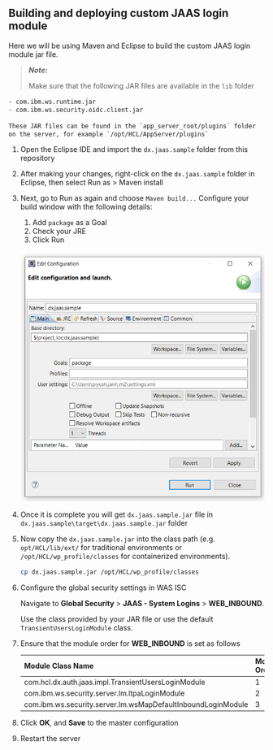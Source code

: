 ## Building and deploying custom JAAS login module
Here we will be using Maven and Eclipse to build the custom JAAS login module jar file.

> **_Note:_**
>
> Make sure that the following JAR files are available in the `lib` folder

    - com.ibm.ws.runtime.jar
    - com.ibm.ws.security.oidc.client.jar

    These JAR files can be found in the `app_server_root/plugins` folder on the server, for example `/opt/HCL/AppServer/plugins`

1. Open the Eclipse IDE and import the `dx.jaas.sample` folder from this repository

1. After making your changes, right-click on the `dx.jaas.sample` folder in Eclipse, then select Run as > Maven install

1. Next, go to Run as again and choose `Maven build...` Configure your build window with the following details:
    1. Add `package` as a Goal
    1. Check your JRE
    1. Click Run

    ![Running maven project](../docs/integration/ds-integration/dx/transient-users/images/DX_JAAS_MODULE_ECLIPSE_RUN.png)

1. Once it is complete you will get `dx.jaas.sample.jar` file in `dx.jaas.sample\target\dx.jaas.sample.jar` folder

1. Now copy the `dx.jaas.sample.jar` into the class path (e.g. `opt/HCL/lib/ext/` for traditional environments or `/opt/HCL/wp_profile/classes` for containerized environments).

    ```sh
    cp dx.jaas.sample.jar /opt/HCL/wp_profile/classes
    ```

1. Configure the global security settings in WAS ISC

    Navigate to **Global Security** > **JAAS - System Logins** > **WEB_INBOUND**.

    Use the class provided by your JAR file or use the default `TransientUsersLoginModule` class.

1. Ensure that the module order for **WEB_INBOUND** is set as follows

    | Module Class Name | Module Order |
    | --- | --- |
    | com.hcl.dx.auth.jaas.impl.TransientUsersLoginModule | 1 |
    | com.ibm.ws.security.server.lm.ltpaLoginModule | 2 |
    | com.ibm.ws.security.server.lm.wsMapDefaultInboundLoginModule | 3 |

1. Click **OK**, and **Save** to the master configuration

1. Restart the server